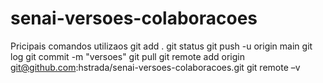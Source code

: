 # senai-versoes-colaboracoes
Pricipais comandos utilizaos
git add .
git status
git push -u origin main
git log
git commit -m "versoes"
git pull
git remote add origin git@github.com:hstrada/senai-versoes-colaboracoes.git
git remote –v
